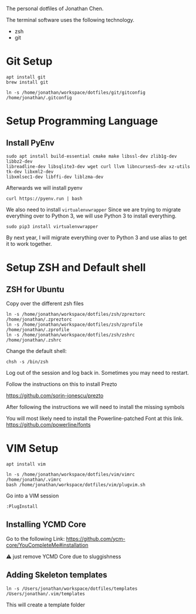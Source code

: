 The personal dotfiles of Jonathan Chen.

The terminal software uses the following technology.

* zsh
* git

# Git Setup
```console
apt install git
brew install git
```

```console
ln -s /home/jonathan/workspace/dotfiles/git/gitconfig /home/jonathan/.gitconfig
```

# Setup Programming Language

## Install PyEnv

```console
sudo apt install build-essential cmake make libssl-dev zlib1g-dev libbz2-dev 
libreadline-dev libsqlite3-dev wget curl llvm libncurses5-dev xz-utils tk-dev libxml2-dev 
libxmlsec1-dev libffi-dev liblzma-dev
```

Afterwards we will install pyenv
```console
curl https://pyenv.run | bash
```

We also need to install `virtualenvwrapper` Since we are trying to migrate 
everything over to Python 3, we will use Python 3 to install everything.

```console
sudo pip3 install virtualenvwrapper
```

By next year, I will migrate everything over to Python 3 and use alias to get 
it to work together.


# Setup ZSH and Default shell

## ZSH for Ubuntu

Copy over the different zsh files

```console
ln -s /home/jonathan/workspace/dotfiles/zsh/zpreztorc /home/jonathan/.zpreztorc
ln -s /home/jonathan/workspace/dotfiles/zsh/zprofile /home/jonathan/.zprofile
ln -s /home/jonathan/workspace/dotfiles/zsh/zshrc /home/jonathan/.zshrc
```

Change the default shell:

```console
chsh -s /bin/zsh
```

Log out of the session and log back in. Sometimes you may need to restart.

Follow the instructions on this to install Prezto

https://github.com/sorin-ionescu/prezto

After following the instructions we will need to install the missing symbols

You will most likely need to install the Powerline-patched Font at this link.
https://github.com/powerline/fonts

# VIM Setup

```console
apt install vim
```

```console
ln -s /home/jonathan/workspace/dotfiles/vim/vimrc /home/jonathan/.vimrc
bash /home/jonathan/workspace/dotfiles/vim/plugvim.sh
```

Go into a VIM session
```
:PlugInstall

```

## Installing YCMD Core

Go to the following Link: https://github.com/ycm-core/YouCompleteMe#installation

:warning: just remove YCMD Core due to sluggishness 

## Adding Skeleton templates

```console
ln -s /Users/jonathan/workspace/dotfiles/templates /Users/jonathan/.vim/templates

```

This will create a template folder

